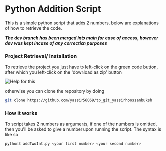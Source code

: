 # Python Addition Script
This is a simple python script that adds 2 numbers, below are explanations of how to retrieve the code. 

_**The dev branch has been merged into main for ease of access, however dev was kept incase of any correction purposes**_

### Project Retrieval/ Installation
To retrieve the project you just have to left-click on the green code button, after which you left-click on the 'download as zip' button

![Help for this](https://i.imgur.com/SDbbJri.png)

otherwise you can clone the repository by doing
```sh
git clone https://github.com/yassir56069/tp_git_yassirhoossanbuksh
```

### How it works
To script takes 2 numbers as arguments, if one of the numbers is omitted, then you'll be asked to give a number upon running the script. The syntax is like so

```sh
python3 addTwoInt.py <your first number> <your second number>
```

###
